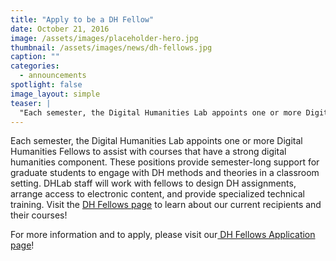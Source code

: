 ```yaml
---
title: "Apply to be a DH Fellow"
date: October 21, 2016
image: /assets/images/placeholder-hero.jpg
thumbnail: /assets/images/news/dh-fellows.jpg
caption: ""
categories: 
  - announcements
spotlight: false 
image_layout: simple
teaser: |
  "Each semester, the Digital Humanities Lab appoints one or more Digital Humanities Fellows to assist with courses that have a strong digital humanities component. These positions provide semester-long..."
---
```


Each semester, the Digital Humanities Lab appoints one or more Digital Humanities Fellows to assist with courses that have a strong digital humanities component. These positions provide semester-long support for graduate students to engage with DH methods and theories in a classroom setting. DHLab staff will work with fellows to design DH assignments, arrange access to electronic content, and provide specialized technical training. Visit the <a href="http://web.library.yale.edu/dhlab/dhfellows" target="_blank">DH Fellows page</a> to learn about our current recipients and their courses!
   
For more information and to apply, please visit our<a href="http://web.library.yale.edu/dhlab/dhfellowsapplication" target="_blank"> DH Fellows Application page</a>!
